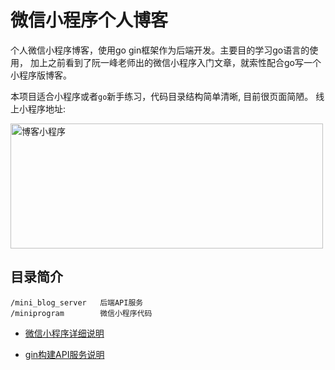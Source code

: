# 微信小程序个人博客

个人微信小程序博客，使用go gin框架作为后端开发。主要目的学习go语言的使用，
加上之前看到了阮一峰老师出的微信小程序入门文章，就索性配合go写一个小程序版博客。

本项目适合小程序或者`go`新手练习，代码目录结构简单清晰, 目前很页面简陋。
线上小程序地址:

<img src="./images/qrcode.png" width = "500" height = "200" alt="博客小程序" align=center />

## 目录简介
```
/mini_blog_server   后端API服务
/miniprogram        微信小程序代码
```
- [微信小程序详细说明](./miniprogram/README.md)

- [gin构建API服务说明](./mini_blog_server/README.md)





